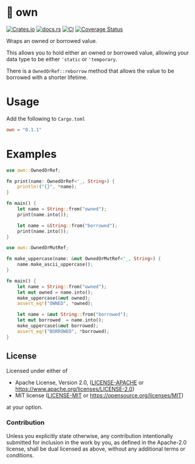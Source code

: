 # 🧺 own

[![Crates.io](https://img.shields.io/crates/v/own.svg)](https://crates.io/crates/own)
[![docs.rs](https://img.shields.io/docsrs/own)](https://docs.rs/own)
[![CI](https://github.com/azriel91/own/workflows/CI/badge.svg)](https://github.com/azriel91/own/actions/workflows/ci.yml)
[![Coverage Status](https://codecov.io/gh/azriel91/own/branch/main/graph/badge.svg)](https://codecov.io/gh/azriel91/own)

Wraps an owned or borrowed value.

This allows you to hold either an owned or borrowed value, allowing your data type to be either `'static` or `'temporary`.

There is a `OwnedOrRef::reborrow` method that allows the value to be borrowed with a shorter lifetime.


# Usage

Add the following to `Cargo.toml`

```toml
own = "0.1.1"
```

# Examples

```rust
use own::OwnedOrRef;

fn print(name: OwnedOrRef<'_, String>) {
    println!("{}", *name);
}

fn main() {
    let name = String::from("owned");
    print(name.into());

    let name = &String::from("borrowed");
    print(name.into());
}
```

```rust
use own::OwnedOrMutRef;

fn make_uppercase(name: &mut OwnedOrMutRef<'_, String>) {
    name.make_ascii_uppercase();
}

fn main() {
    let name = String::from("owned");
    let mut owned = name.into();
    make_uppercase(&mut owned);
    assert_eq!("OWNED", *owned);

    let name = &mut String::from("borrowed");
    let mut borrowed  = name.into();
    make_uppercase(&mut borrowed);
    assert_eq!("BORROWED", *borrowed);
}
```


## License

Licensed under either of

* Apache License, Version 2.0, ([LICENSE-APACHE] or <https://www.apache.org/licenses/LICENSE-2.0>)
* MIT license ([LICENSE-MIT] or <https://opensource.org/licenses/MIT>)

at your option.


### Contribution

Unless you explicitly state otherwise, any contribution intentionally submitted for inclusion in the work by you, as defined in the Apache-2.0 license, shall be dual licensed as above, without any additional terms or conditions.

[LICENSE-APACHE]: LICENSE-APACHE
[LICENSE-MIT]: LICENSE-MIT
